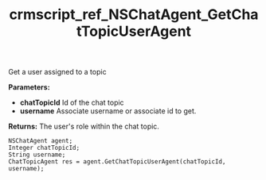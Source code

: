 ﻿---
title: crmscript_ref_NSChatAgent_GetChatTopicUserAgent
description: ChatTopicAgent GetChatTopicUserAgent(Integer chatTopicId, String username)
intellisense: NSChatAgent.GetChatTopicUserAgent
keywords: NSChatAgent,GetChatTopicUserAgent
so.topic: reference
---

Get a user assigned to a topic

**Parameters:**
 - **chatTopicId** Id of the chat topic
 - **username** Associate username or associate id to get.

**Returns:** The user's role within the chat topic.

```crmscript
NSChatAgent agent;
Integer chatTopicId;
String username;
ChatTopicAgent res = agent.GetChatTopicUserAgent(chatTopicId, username);
```

